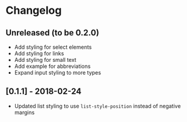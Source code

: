 # Changelog

## Unreleased (to be 0.2.0)

* Add styling for select elements
* Add styling for links
* Add styling for small text
* Add example for abbreviations
* Expand input styling to more types

## [0.1.1] - 2018-02-24

* Updated list styling to use `list-style-position` instead of negative margins
